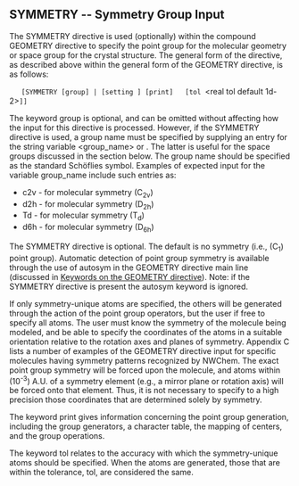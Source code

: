 SYMMETRY -- Symmetry Group Input
--------------------------------

The SYMMETRY directive is used (optionally) within the compound GEOMETRY directive to specify the point group for the molecular geometry or space group for the crystal structure. The general form of the directive, as described above within the general form of the GEOMETRY directive, is as follows:

`   [SYMMETRY [group] `<string group_name>`|`<integer group number>` [setting `<integer setting>`] [print]   [tol `<real tol default 1d-2>`]]`

The keyword group is optional, and can be omitted without affecting how the input for this directive is processed. However, if the SYMMETRY directive is used, a group name must be specified by supplying an entry for the string variable <group_name> or <group number>. The latter is useful for the space groups discussed in the section below. The group name should be specified as the standard Schöflies symbol. Examples of expected input for the variable group_name include such entries as:

-   c2v - for molecular symmetry \(C<sub>2v</sub>\)
-   d2h - for molecular symmetry \(D<sub>2h</sub>\)
-   Td - for molecular symmetry \(T<sub>d</sub>\)
-   d6h - for molecular symmetry \(D<sub>6h</sub>\)

The SYMMETRY directive is optional. The default is no symmetry (i.e., \(C<sub>1</sub>\) point group). Automatic detection of point group symmetry is available through the use of autosym in the GEOMETRY directive main line (discussed in [Keywords on the GEOMETRY directive](https://github.com/nwchemgit/nwchem/wiki/Keywords-on-the-GEOMETRY-directive)). Note: if the SYMMETRY directive is present the autosym keyword is ignored.

If only symmetry-unique atoms are specified, the others will be generated through the action of the point group operators, but the user if free to specify all atoms. The user must know the symmetry of the molecule being modeled, and be able to specify the coordinates of the atoms in a suitable orientation relative to the rotation axes and planes of symmetry. Appendix C lists a number of examples of the GEOMETRY directive input for specific molecules having symmetry patterns recognized by NWChem. The exact point group symmetry will be forced upon the molecule, and atoms within \(10<sup>-3</sup>\) A.U. of a symmetry element (e.g., a mirror plane or rotation axis) will be forced onto that element. Thus, it is not necessary to specify to a high precision those coordinates that are determined solely by symmetry.

The keyword print gives information concerning the point group generation, including the group generators, a character table, the mapping of centers, and the group operations.

The keyword tol relates to the accuracy with which the symmetry-unique atoms should be specified. When the atoms are generated, those that are within the tolerance, tol, are considered the same.